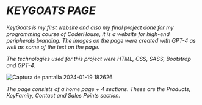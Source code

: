 # *KEYGOATS PAGE*
*KeyGoats is my first website and also my final project done for my programming course of CoderHouse, it is a website for high-end peripherals branding. The images on the page were created with GPT-4 as well as some of the text on the page.*

*The technologies used for this project were HTML, CSS, SASS, Bootstrap and GPT-4.*

![Captura de pantalla 2024-01-19 182626](https://github.com/santillanagus/keygoats/assets/147940646/20f72ad5-2f02-4675-89e1-6c3e728b886f)

*The page consists of a home page + 4 sections. These are the Products, KeyFamily, Contact and Sales Points section.*
